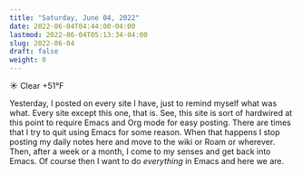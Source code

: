 ```yaml
---
title: "Saturday, June 04, 2022"
date: 2022-06-04T04:44:00-04:00
lastmod: 2022-06-04T05:13:34-04:00
slug: 2022-06-04
draft: false
weight: 0
---
```


☀️   Clear +51°F

Yesterday, I posted on every site I have, just to remind myself what was what. Every site except this one, that is. See, this site is sort of hardwired at this point to require Emacs and Org mode for easy posting. There are times that I try to quit using Emacs for some reason. When that happens I stop posting my daily notes here and move to the wiki or Roam or wherever. Then, after a week or a month, I come to my senses and get back into Emacs. Of course then I want to do _everything_ in Emacs and here we are.

[//]: # "Exported with love from a post written in Org mode"
[//]: # "- https://github.com/kaushalmodi/ox-hugo"
